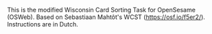 This is the modified Wisconsin Card Sorting Task for OpenSesame (OSWeb). 
Based on Sebastiaan Mahtôt's WCST (https://osf.io/f5er2/).
Instructions are in Dutch. 
